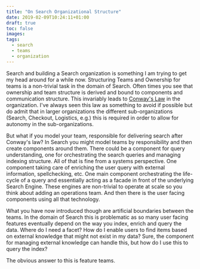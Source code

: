 ```yaml
---
title: "On Search Organizational Structure"
date: 2019-02-09T10:24:11+01:00
draft: true
toc: false
images:
tags: 
  - search
  - teams
  - organization
---
```


Search and building a Search organization is something I am trying to get my
head around for a while now. Structuring Teams and Ownership for teams is a
non-trivial task in the domain of Search. Often times you see that ownership and
team structure is derived and bound to components and communication structure.
This invariably leads to [Conway's Law](0) in the organization. I've always seen
this law as something to avoid if possible but do admit that in larger
organizations the different sub-organizations (Search, Checkout, Logistics,
e.g.) this is required in order to allow for autonomy in the sub-organizations.

But what if you model your team, responsible for delivering search after
Conway's law? In Search you might model teams by responsibility and then create
components around them. There could be a component for query understanding,
one for orchestrating the search queries and managing indexing structure. All of
that is fine from a systems perspective. One component taking care of enriching
the user query with external information, spellchecking, etc. One main component
orchestrating the life-cycle of a query and essentially acting as a facade in
front of the underlying Search Engine. These engines are non-trivial to operate
at scale so you think about adding an operations team. And then there is the
user facing components using all that technology.

What you have now introduced though are artificial boundaries between the teams.
In the domain of Search this is problematic as so many user facing features
eventually depend on the way you index, enrich and query the data. Where do I
need a facet? How do I enable users to find items based on external knowledge
that might not exist in my data? Sure, the component for managing external
knowledge can handle this, but how do I use this to query the index?

The obvious answer to this is feature teams.


[0]: https://en.wikipedia.org/wiki/Conway%27s_law
